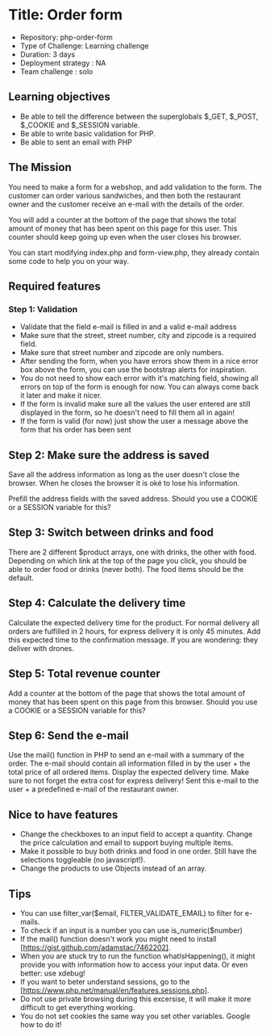 # Title: Order form
* Repository: php-order-form
* Type of Challenge: Learning challenge
* Duration: 3 days
* Deployment strategy : NA
* Team challenge : solo
## Learning objectives
* Be able to tell the difference between the superglobals $_GET, $_POST, $_COOKIE and $_SESSION variable.
* Be able to write basic validation for PHP.
* Be able to sent an email with PHP
## The Mission
You need to make a form for a webshop, and add validation to the form. The customer can order various sandwiches, and then both the restaurant owner and the customer receive an e-mail with the details of the order.

You will add a counter at the bottom of the page that shows the total amount of money that has been spent on this page for this user. This counter should keep going up even when the user closes his browser.

You can start modifying index.php and form-view.php, they already contain some code to help you on your way.

## Required features
### Step 1: Validation
* Validate that the field e-mail is filled in and a valid e-mail address
* Make sure that the street, street number, city and zipcode is a required field.
* Make sure that street number and zipcode are only numbers.
* After sending the form, when you have errors show them in a nice error box above the form, you can use the bootstrap alerts for inspiration.
* You do not need to show each error with it's matching field, showing all errors on top of the form is enough for now. You can always come back it later and make it nicer.
* If the form is invalid make sure all the values the user entered are still displayed in the form, so he doesn't need to fill them all in again!
* If the form is valid (for now) just show the user a message above the form that his order has been sent
## Step 2: Make sure the address is saved
Save all the address information as long as the user doesn't close the browser. When he closes the browser it is oké to lose his information.

Prefill the address fields with the saved address. Should you use a COOKIE or a SESSION variable for this?

## Step 3: Switch between drinks and food
There are 2 different $product arrays, one with drinks, the other with food. Depending on which link at the top of the page you click, you should be able to order food or drinks (never both). The food items should be the default.

## Step 4: Calculate the delivery time
Calculate the expected delivery time for the product. For normal delivery all orders are fulfilled in 2 hours, for express delivery it is only 45 minutes. Add this expected time to the confirmation message. If you are wondering: they deliver with drones.

## Step 5: Total revenue counter
Add a counter at the bottom of the page that shows the total amount of money that has been spent on this page from this browser. Should you use a COOKIE or a SESSION variable for this?

## Step 6: Send the e-mail
Use the mail() function in PHP to send an e-mail with a summary of the order. The e-mail should contain all information filled in by the user + the total price of all ordered items. Display the expected delivery time. Make sure to not forget the extra cost for express delivery! Sent this e-mail to the user + a predefined e-mail of the restaurant owner.

## Nice to have features
* Change the checkboxes to an input field to accept a quantity. Change the price calculation and email to support buying multiple items.
* Make it possible to buy both drinks and food in one order. Still have the selections toggleable (no javascript!).
* Change the products to use Objects instead of an array.
## Tips
* You can use filter_var($email, FILTER_VALIDATE_EMAIL) to filter for e-mails.
* To check if an input is a number you can use is_numeric($number)
* If the mail() function doesn't work you might need to install [https://gist.github.com/adamstac/7462202].
* When you are stuck try to run the function whatIsHappening(), it might provide you with information how to access your input data. Or even better: use xdebug!
* If you want to beter understand sessions, go to the [https://www.php.net/manual/en/features.sessions.php].
* Do not use private browsing during this excersise, it will make it more difficult to get everything working.
* You do not set cookies the same way you set other variables. Google how to do it!
